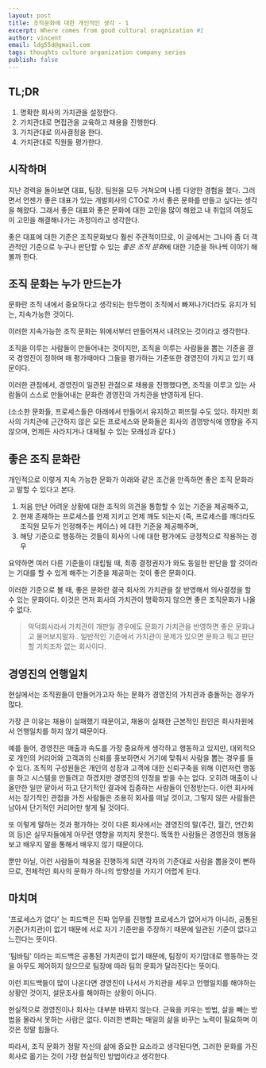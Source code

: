 ```yaml
---
layout: post
title: 조직문화에 대한 개인적인 생각 - 1
excerpt: Where comes from good cultural oragnization #1
author: vincent
email: ldg55d@gmail.com
tags: thoughts culture organization company series
publish: false
---
```


## TL;DR

1. 명확한 회사의 가치관을 설정한다.
2. 가치관대로 면접관을 교육하고 채용을 진행한다.
3. 가치관대로 의사결정을 한다.
4. 가치관대로 직원들 평가한다.

## 시작하며

지난 경력을 돌아보면 대표, 팀장, 팀원을 모두 거쳐오며 나름 다양한 경험을 했다.
그러면서 언젠가 좋은 대표가 있는 개발회사의 CTO로 가서 좋은 문화를 만들고 싶다는 생각을 해왔다.
그래서 좋은 대표와 좋은 문화에 대한 고민을 많이 해왔고 내 취업의 여정도 이 고민을 해결해나가는 과정이라고 생각한다.

좋은 대표에 대한 기준은 조직문화보다 훨씬 주관적이므로, 이 글에서는 그나마 좀 더 객관적인 기준으로 누구나 판단할 수 있는 *좋은 조직 문화*에 대한 기준을 하나씩 이야기 해볼까 한다.

## 조직 문화는 누가 만드는가

문화란 조직 내에서 중요하다고 생각되는 한두명이 조직에서 빠져나가더라도 유지가 되는, 지속가능한 것이다.

이러한 지속가능한 조직 문화는 위에서부터 만들어져서 내려오는 것이라고 생각한다.

조직을 이루는 사람들이 만들어내는 것이지만, 조직을 이루는 사람들을 뽑는 기준을 결국 경영진이 정하며 매 평가때마다 그들을 평가하는 기준또한 경영진이 가지고 있기 때문이다.

이러한 관점에서, 경영진이 일관된 관점으로 채용을 진행했다면, 조직을 이루고 있는 사람들이 스스로 만들어내는 문화란 경영진의 가치관을 반영하게 된다.

(소소한 문화들, 프로세스들은 아래에서 만들어서 유지하고 퍼뜨릴 수도 있다. 
하지만 회사의 가치관에 근간하지 않은 모든 프로세스와 문화들은 회사의 경영방식에 영향을 주지 않으며, 언제든 사라지거나 대체될 수 있는 모래성과 같다.)

## 좋은 조직 문화란

개인적으로 이렇게 지속 가능한 문화가 아래와 같은 조건을 만족하면 좋은 조직 문화라고 말할 수 있다고 본다.

1. 처음 만난 어려운 상황에 대한 조직의 의견을 통합할 수 있는 기준을 제공해주고,
2. 현재 존재하는 프로세스를 언제 지키고 언제 깨도 되는지 (즉, 프로세스를 깨더라도 조직원 모두가 인정해주는 케이스) 에 대한 기준을 제공해주며,
3. 해당 기준으로 행동하는 것들이 회사의 나에 대한 평가에도 긍정적으로 작용하는 경우

요약하면 여러 다른 기준들이 대립될 때, 최종 결정권자가 와도 동일한 판단을 할 것이라는 기대를 할 수 있게 해주는 기준을 제공하는 것이 좋은 문화이다.

이러한 기준으로 볼 때, 좋은 문화란 결국 회사의 가치관을 잘 반영해서 의사결정을 할 수 있는 문화이다.
이것은 먼저 회사의 가치관이 명확하지 않으면 좋은 조직문화가 나올 수 없다.

> 악덕회사라서 가치관이 개판일 경우에도 문화가 가치관을 반영하면 좋은 문화냐고 물어보지말자.. 일반적인 기준에서 가치관이 문제가 있으면 문화고 뭐고 판단할 가치조차 없는 회사이다.

## 경영진의 언행일치

현실에서는 조직원들이 만들어가고자 하는 문화가 경영진의 가치관과 충돌하는 경우가 많다.

가장 큰 이유는 채용이 실패했기 때문이고, 채용이 실패한 근본적인 원인은 회사차원에서 언행일치를 하지 않기 때문이다.

예를 들어, 경영진은 매출과 속도를 가장 중요하게 생각하고 행동하고 있지만, 대외적으로 개인의 커리어와 고객과의 신뢰를 홍보하면서 거기에 맞춰서 사람을 뽑는 경우를 들 수 있다.
조직의 구성원들은 개인의 성장과 고객에 대한 신뢰구축을 위해 이런저런 행동을 하고 시스템을 만들려고 하겠지만 경영진의 인정을 받을 수는 없다.
오히려 매출이 나올만한 일만 맡아서 하고 단기적인 결과에 집중하는 사람들이 인정받는다.
이런 회사에서는 장기적인 관점을 가진 사람들은 조용히 회사를 떠날 것이고, 그렇지 않은 사람들은 남아서 단기적인 커리어만 쌓게 될 것이다.

또 이렇게 말하는 것과 평가하는 것이 다른 회사에서는 경영진의 말(주간, 월간, 연간회의 등)은 실무자들에게 아무런 영향을 끼치지 못한다.
똑똑한 사람들은 경영진의 행동을 보고 배우지 말을 통해서 배우지 않기 때문이다.

뿐만 아닐, 이런 사람들이 채용을 진행하게 되면 각자의 기준대로 사람을 뽑을것이 뻔하므로, 전체적인 회사의 문화가 하나의 방향성을 가지기 어렵게 된다.

## 마치며

'프로세스가 없다' 는 피드백은 진짜 업무를 진행할 프로세스가 없어서가 아니라, 공통된 기준(가치관)이 없기 때문에 서로 자기 기준만을 주장하기 때문에 일관된 기준이 없다고 느낀다는 뜻이다.

'팀바팀' 이라는 피드백은 공통된 가치관이 없기 때문에, 팀장이 자기맘대로 행동하는 것을 아무도 제어하지 않으므로 팀장에 따라 팀의 문화가 달라진다는 뜻이다.

이런 피드백들이 많이 나온다면 경영진이 나서서 가치관을 세우고 언행일치를 해야하는 상황인 것이지, 설문조사를 해야하는 상황이 아니다.

현실적으로 경영진이나 회사는 대부분 바뀌지 않는다.
근육을 키우는 방법, 살을 빼는 방법을 몰라서 못하는 사람은 없다. 이러한 변화는 매일의 삶을 바꾸는 노력이 필요하며 이것은 정말 힘들다.

따라서, 조직 문화가 정말 자신의 삶에 중요한 요소라고 생각된다면, 그러한 문화를 가진 회사로 옮기는 것이 가장 현실적인 방법이라고 생각한다.
